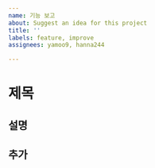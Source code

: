 ```yaml
---
name: 기능 보고
about: Suggest an idea for this project
title: ''
labels: feature, improve
assignees: yamoo9, hanna244

---
```


# 제목 

## 설명 

## 추가
